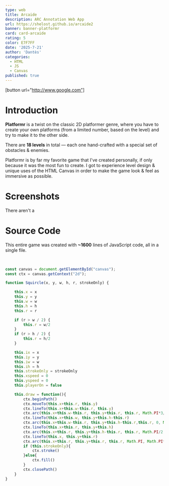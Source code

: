 ```yaml
---
type: web
title: Arcaide
description: ARC Annotation Web App
url: https://shelost.github.io/arcaide2
banner: banner-platformr
card: card-arcaide
rating: 5
color: E7F7FF
date: '2025-7-21'
author: 'Dantès'
categories:
  - HTML
  - JS
  - Canvas
published: true
---
```


[button url="http://www.google.com"]


# Introduction

**Platformr** is a twist on the classic 2D platformer genre, where you have to create your own platforms (from a limited number, based on the level) and
try to make it to the other side.

There are **18 levels** in total — each one hand-crafted with a special set of obstacles & enemies.

Platformr is by far my favorite game that I've created personally, if only because it was the most fun to create. I got to experience level design &
unique uses of the HTML Canvas in order to make the game look & feel as immersive as possible.


# Screenshots

There aren't a


# Source Code

This entire game was created with **~1600** lines of JavaScript code, all in a single file.



&nbsp;

```js
const canvas = document.getElementById("canvas");
const ctx = canvas.getContext("2d");
```

```js
function Squircle(x, y, w, h, r, strokeOnly) {

    this.x = x
    this.y = y
    this.w = w
    this.h = h
    this.r = r

    if (r > w / 2) {
        this.r = w/2
    }
    if (r > h / 2) {
        this.r = h/2
    }

    this.ix = x
    this.iy = y
    this.iw = w
    this.ih = h
    this.strokeOnly = strokeOnly
    this.xspeed = 0
    this.yspeed = 0
    this.playerOn = false

    this.draw = function(){
        ctx.beginPath()
        ctx.moveTo(this.x+this.r, this.y)
        ctx.lineTo(this.x+this.w-this.r, this.y)
        ctx.arc(this.x+this.w-this.r, this.y+this.r, this.r, Math.PI*3/2, Math.PI*2)
        ctx.lineTo(this.x+this.w, this.y+this.h-this.r)
        ctx.arc(this.x+this.w-this.r, this.y+this.h-this.r,this.r, 0, Math.PI/2)
        ctx.lineTo(this.x+this.r, this.y+this.h)
        ctx.arc(this.x+this.r, this.y+this.h-this.r, this.r, Math.PI/2, Math.PI)
        ctx.lineTo(this.x, this.y+this.r)
        ctx.arc(this.x+this.r, this.y+this.r, this.r, Math.PI, Math.PI*3/2)
        if (this.strokeOnly){
            ctx.stroke()
        }else{
            ctx.fill()
        }
        ctx.closePath()
    }
}
```


